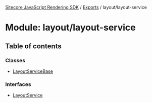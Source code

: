 [Sitecore JavaScript Rendering SDK](../README.md) / [Exports](../modules.md) / layout/layout-service

# Module: layout/layout-service

## Table of contents

### Classes

- [LayoutServiceBase](../classes/layout_layout_service.LayoutServiceBase.md)

### Interfaces

- [LayoutService](../interfaces/layout_layout_service.LayoutService.md)
